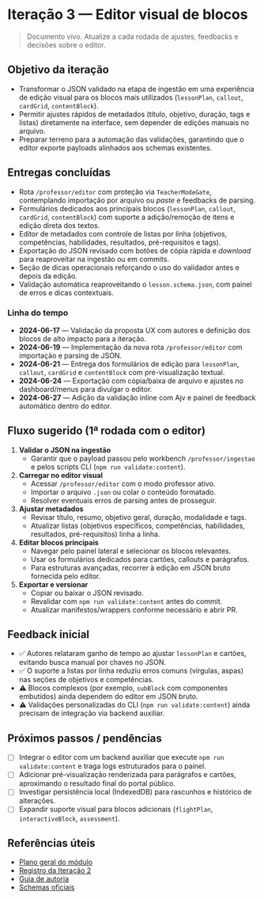 # Iteração 3 — Editor visual de blocos

> Documento vivo. Atualize a cada rodada de ajustes, feedbacks e decisões sobre o editor.

## Objetivo da iteração

- Transformar o JSON validado na etapa de ingestão em uma experiência de edição visual para os blocos mais utilizados (`lessonPlan`, `callout`, `cardGrid`, `contentBlock`).
- Permitir ajustes rápidos de metadados (título, objetivo, duração, tags e listas) diretamente na interface, sem depender de edições manuais no arquivo.
- Preparar terreno para a automação das validações, garantindo que o editor exporte payloads alinhados aos schemas existentes.

## Entregas concluídas

- Rota `/professor/editor` com proteção via `TeacherModeGate`, contemplando importação por arquivo ou _paste_ e feedbacks de parsing.
- Formulários dedicados aos principais blocos (`lessonPlan`, `callout`, `cardGrid`, `contentBlock`) com suporte a adição/remoção de itens e edição direta dos textos.
- Editor de metadados com controle de listas por linha (objetivos, competências, habilidades, resultados, pré-requisitos e tags).
- Exportação do JSON revisado com botões de cópia rápida e _download_ para reaproveitar na ingestão ou em commits.
- Seção de dicas operacionais reforçando o uso do validador antes e depois da edição.
- Validação automática reaproveitando o `lesson.schema.json`, com painel de erros e dicas contextuais.

### Linha do tempo

- **2024-06-17** — Validação da proposta UX com autores e definição dos blocos de alto impacto para a iteração.
- **2024-06-19** — Implementação da nova rota `/professor/editor` com importação e parsing de JSON.
- **2024-06-21** — Entrega dos formulários de edição para `lessonPlan`, `callout`, `cardGrid` e `contentBlock` com pré-visualização textual.
- **2024-06-24** — Exportação com cópia/baixa de arquivo e ajustes no dashboard/menus para divulgar o editor.
- **2024-06-27** — Adição da validação inline com Ajv e painel de feedback automático dentro do editor.

## Fluxo sugerido (1ª rodada com o editor)

1. **Validar o JSON na ingestão**
   - Garantir que o payload passou pelo workbench `/professor/ingestao` e pelos scripts CLI (`npm run validate:content`).
2. **Carregar no editor visual**
   - Acessar `/professor/editor` com o modo professor ativo.
   - Importar o arquivo `.json` ou colar o conteúdo formatado.
   - Resolver eventuais erros de parsing antes de prosseguir.
3. **Ajustar metadados**
   - Revisar título, resumo, objetivo geral, duração, modalidade e tags.
   - Atualizar listas (objetivos específicos, competências, habilidades, resultados, pré-requisitos) linha a linha.
4. **Editar blocos principais**
   - Navegar pelo painel lateral e selecionar os blocos relevantes.
   - Usar os formulários dedicados para cartões, callouts e parágrafos.
   - Para estruturas avançadas, recorrer à edição em JSON bruto fornecida pelo editor.
5. **Exportar e versionar**
   - Copiar ou baixar o JSON revisado.
   - Revalidar com `npm run validate:content` antes do commit.
   - Atualizar manifestos/wrappers conforme necessário e abrir PR.

## Feedback inicial

- ✅ Autores relataram ganho de tempo ao ajustar `lessonPlan` e cartões, evitando busca manual por chaves no JSON.
- ✅ O suporte a listas por linha reduziu erros comuns (vírgulas, aspas) nas seções de objetivos e competências.
- ⚠️ Blocos complexos (por exemplo, `subBlock` com componentes embutidos) ainda dependem do editor em JSON bruto.
- ⚠️ Validações personalizadas do CLI (`npm run validate:content`) ainda precisam de integração via backend auxiliar.

## Próximos passos / pendências

- [ ] Integrar o editor com um backend auxiliar que execute `npm run validate:content` e traga logs estruturados para o painel.
- [ ] Adicionar pré-visualização renderizada para parágrafos e cartões, aproximando o resultado final do portal público.
- [ ] Investigar persistência local (IndexedDB) para rascunhos e histórico de alterações.
- [ ] Expandir suporte visual para blocos adicionais (`flightPlan`, `interactiveBlock`, `assessment`).

## Referências úteis

- [Plano geral do módulo](./README.md)
- [Registro da Iteração 2](./iteration-02.md)
- [Guia de autoria](../CONTENT_AUTHORING_GUIDE.md)
- [Schemas oficiais](../../schemas)
